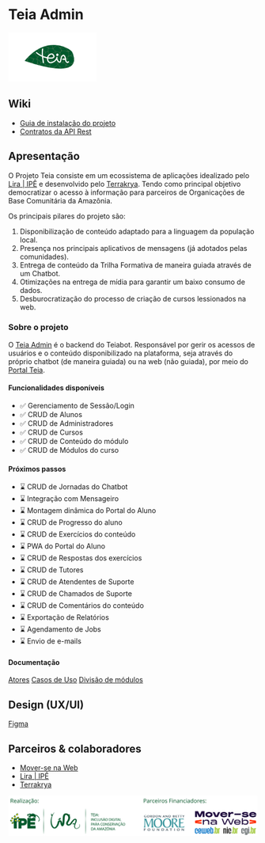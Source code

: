 # Teia Admin
<img src="./docs/assets/logo.svg" height="100px" />

## Wiki
- [Guia de instalação do projeto](./docs/Installation.md)
- [Contratos da API Rest](./docs/API.md)

## Apresentação
O Projeto Teia consiste em um ecossistema de aplicações idealizado pelo [Lira | IPÊ](https://lira.ipe.org.br) e desenvolvido pelo [Terrakrya](https://www.terrakrya.com). Tendo como principal objetivo democratizar o acesso à informação para parceiros de Organicações de Base Comunitária da Amazônia. 

Os principais pilares do projeto são:  
1. Disponibilização de conteúdo adaptado para a linguagem da população local.
2. Presença nos principais aplicativos de mensagens (já adotados pelas comunidades).
3. Entrega de conteúdo da Trilha Formativa de maneira guiada através de um Chatbot.
4. Otimizações na entrega de mídia para garantir um baixo consumo de dados.
5. Desburocratização do processo de criação de cursos lessionados na web.

### Sobre o projeto
O [Teia Admin](https://github.com/devsdoprojetoteia/teia-admin) é o backend do Teiabot. Responsável por gerir os acessos de usuários e o conteúdo disponibilizado na plataforma, seja através do próprio chatbot (de maneira guiada) ou na web (não guiada), por meio do [Portal Teia](https://teia.ipe.org.br).

#### Funcionalidades disponíveis
- ✅ Gerenciamento de Sessão/Login
- ✅ CRUD de Alunos
- ✅ CRUD de Administradores
- ✅ CRUD de Cursos
- ✅ CRUD de Conteúdo do módulo
- ✅ CRUD de Módulos do curso

#### Próximos passos
- ⌛ CRUD de Jornadas do Chatbot
- ⌛ Integração com Mensageiro
- ⌛ Montagem dinâmica do Portal do Aluno
- ⌛ CRUD de Progresso do aluno
- ⌛ CRUD de Exercícios do conteúdo
- ⌛ PWA do Portal do Aluno
- ⌛ CRUD de Respostas dos exercícios
- ⌛ CRUD de Tutores
- ⌛ CRUD de Atendentes de Suporte
- ⌛ CRUD de Chamados de Suporte
- ⌛ CRUD de Comentários do conteúdo
- ⌛ Exportação de Relatórios
- ⌛ Agendamento de Jobs
- ⌛ Envio de e-mails

#### Documentação
[Atores](./docs/atores.md)
[Casos de Uso](./docs/casos_de_uso.md)
[Divisão de módulos](./docs/divisão_de_módulos.md)

## Design (UX/UI)
[Figma](https://www.figma.com/design/nMztAvNEU8KpG0HocEu4sk/Portal-TEIA?node-id=0-1&p=f&t=lVjwHLjAovrlAtKa-0)

## Parceiros & colaboradores
- [Mover-se na Web](https://moverse.ceweb.br)
- [Lira | IPÊ](https://lira.ipe.org.br)
- [Terrakrya](https://www.terrakrya.com)

![](./docs/assets/colaboradores.svg)

